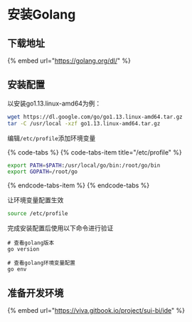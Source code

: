 # 安装Golang

## 下载地址

{% embed url="https://golang.org/dl/" %}

## 安装配置

以安装go1.13.linux-amd64为例：

```bash
wget https://dl.google.com/go/go1.13.linux-amd64.tar.gz
tar -C /usr/local -xzf go1.13.linux-amd64.tar.gz
```

编辑`/etc/profile`添加环境变量

{% code-tabs %}
{% code-tabs-item title="/etc/profile" %}
```bash
export PATH=$PATH:/usr/local/go/bin:/root/go/bin
export GOPATH=/root/go
```
{% endcode-tabs-item %}
{% endcode-tabs %}

让环境变量配置生效

```bash
source /etc/profile
```

完成安装配置后使用以下命令进行验证

```text
# 查看golang版本
go version

# 查看golang环境变量配置
go env
```

## 准备开发环境

{% embed url="https://viva.gitbook.io/project/sui-bi/ide" %}

